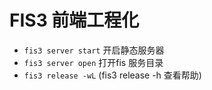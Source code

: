 # FIS3 前端工程化
+ `fis3 server start` 开启静态服务器
+ `fis3 server open` 打开fis 服务目录
+ `fis3 release -wL` (fis3 release -h 查看帮助) 